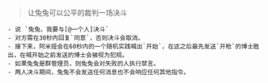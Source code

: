 > 让兔兔可以公平的裁判一场决斗

    - 说 `兔兔，我要与[@一个人]决斗` 
    - 对方需在30秒内回复`同意`，否则决斗会取消。
    - 接下来，阿米娅会在60秒内的一个随机实践喊出`开始`，在这之后最先发送`开枪`的博士胜出，在喊开始之前发送的博士会被视为犯规。
    - 如果兔兔是群管理员，则兔兔会对失败的人执行禁言。
    - 两人决斗期间，兔兔不会发送任何消息也不会响应任何其他指令。
